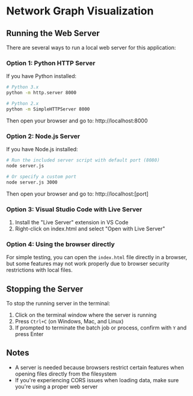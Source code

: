 # Network Graph Visualization

## Running the Web Server

There are several ways to run a local web server for this application:

### Option 1: Python HTTP Server

If you have Python installed:

```bash
# Python 3.x
python -m http.server 8000

# Python 2.x
python -m SimpleHTTPServer 8000
```

Then open your browser and go to: http://localhost:8000

### Option 2: Node.js Server

If you have Node.js installed:

```bash
# Run the included server script with default port (8080)
node server.js

# Or specify a custom port
node server.js 3000
```

Then open your browser and go to: http://localhost:[port]

### Option 3: Visual Studio Code with Live Server

1. Install the "Live Server" extension in VS Code
2. Right-click on index.html and select "Open with Live Server"

### Option 4: Using the browser directly

For simple testing, you can open the `index.html` file directly in a browser, but some features may not work properly due to browser security restrictions with local files.

## Stopping the Server

To stop the running server in the terminal:

1. Click on the terminal window where the server is running
2. Press `Ctrl+C` (on Windows, Mac, and Linux)
3. If prompted to terminate the batch job or process, confirm with `Y` and press Enter

## Notes

- A server is needed because browsers restrict certain features when opening files directly from the filesystem
- If you're experiencing CORS issues when loading data, make sure you're using a proper web server
